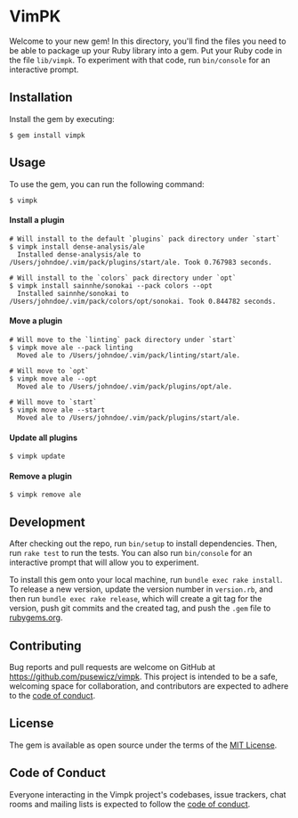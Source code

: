 # VimPK

Welcome to your new gem! In this directory, you'll find the files you need to be able to package up your Ruby library into a gem. Put your Ruby code in the file `lib/vimpk`. To experiment with that code, run `bin/console` for an interactive prompt.

## Installation

Install the gem by executing:

    $ gem install vimpk

## Usage

To use the gem, you can run the following command:

    $ vimpk

#### Install a plugin

    # Will install to the default `plugins` pack directory under `start`
    $ vimpk install dense-analysis/ale
      Installed dense-analysis/ale to /Users/johndoe/.vim/pack/plugins/start/ale. Took 0.767983 seconds.

    # Will install to the `colors` pack directory under `opt`
    $ vimpk install sainnhe/sonokai --pack colors --opt
      Installed sainnhe/sonokai to /Users/johndoe/.vim/pack/colors/opt/sonokai. Took 0.844782 seconds.

#### Move a plugin

    # Will move to the `linting` pack directory under `start`
    $ vimpk move ale --pack linting
      Moved ale to /Users/johndoe/.vim/pack/linting/start/ale.

    # Will move to `opt`
    $ vimpk move ale --opt
      Moved ale to /Users/johndoe/.vim/pack/plugins/opt/ale.

    # Will move to `start`
    $ vimpk move ale --start
      Moved ale to /Users/johndoe/.vim/pack/plugins/start/ale.

#### Update all plugins

    $ vimpk update

#### Remove a plugin

    $ vimpk remove ale

## Development

After checking out the repo, run `bin/setup` to install dependencies. Then, run `rake test` to run the tests. You can also run `bin/console` for an interactive prompt that will allow you to experiment.

To install this gem onto your local machine, run `bundle exec rake install`. To release a new version, update the version number in `version.rb`, and then run `bundle exec rake release`, which will create a git tag for the version, push git commits and the created tag, and push the `.gem` file to [rubygems.org](https://rubygems.org).

## Contributing

Bug reports and pull requests are welcome on GitHub at https://github.com/pusewicz/vimpk. This project is intended to be a safe, welcoming space for collaboration, and contributors are expected to adhere to the [code of conduct](https://github.com/pusewicz/vimpk/blob/main/CODE_OF_CONDUCT.md).

## License

The gem is available as open source under the terms of the [MIT License](https://opensource.org/licenses/MIT).

## Code of Conduct

Everyone interacting in the Vimpk project's codebases, issue trackers, chat rooms and mailing lists is expected to follow the [code of conduct](https://github.com/pusewicz/vimpk/blob/main/CODE_OF_CONDUCT.md).
